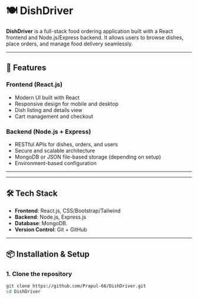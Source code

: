# 🍽️ DishDriver

**DishDriver** is a full-stack food ordering application built with a React frontend and Node.js/Express backend. It allows users to browse dishes, place orders, and manage food delivery seamlessly.

---

## 🚀 Features

### Frontend (React.js)
- Modern UI built with React
- Responsive design for mobile and desktop
- Dish listing and details view
- Cart management and checkout

### Backend (Node.js + Express)
- RESTful APIs for dishes, orders, and users
- Secure and scalable architecture
- MongoDB or JSON file-based storage (depending on setup)
- Environment-based configuration

---

---

## 🛠️ Tech Stack

- **Frontend**: React.js, CSS/Bootstrap/Tailwind
- **Backend**: Node.js, Express.js
- **Database**: MongoDB.
- **Version Control**: Git + GitHub

---

## 📦 Installation & Setup

### 1. Clone the repository

```bash
git clone https://github.com/Prapul-66/DishDriver.git
cd DishDriver


